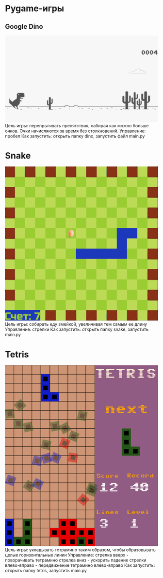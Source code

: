 # Pygame-игры

## Google Dino
![screenshot](/screenshots/dino.png)
Цель игры: перепрыгивать препятствия, набирая как можно больше очков. Очки начисляются за время без столкновений.
Управление: пробел
Как запустить: открыть папку dino, запустить файл main.py

# Snake
![screenshot](/screenshots/snake.png)
Цель игры: собирать еду змейкой, увеличивая тем самым ее длину
Управление: стрелки
Как запустить: открыть папку snake, запустить main.py

# Tetris
![screenshot](/screenshots/tetris.png)
Цель игры: укладывать тетрамино таким образом, чтобы образовывать целые горизонтальные линии
Управление: 
    стрелка вверх - поворачивать тетрамино
    стрелка вниз - ускорить падение
    стрелки влево-вправо - передвижение тетрамино влево-вправо
Как запустить: открыть папку tetris, запустить main.py